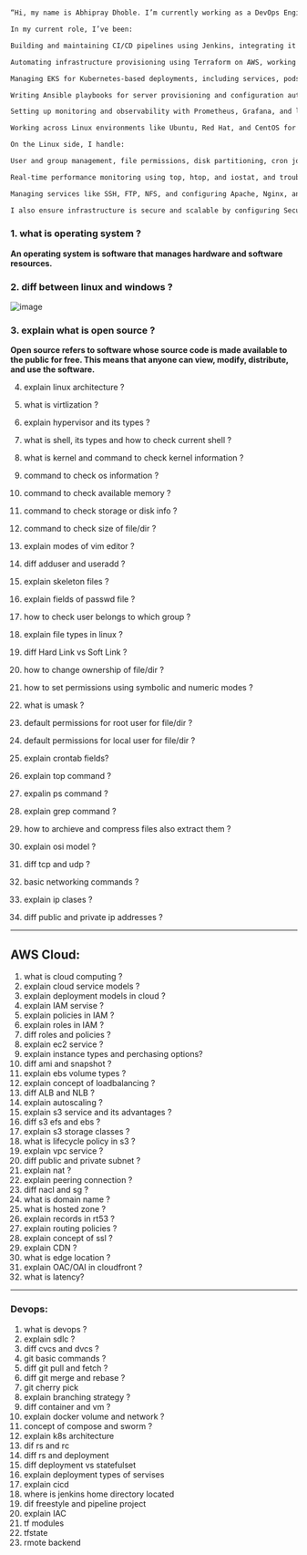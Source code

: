 # 
```html
“Hi, my name is Abhipray Dhoble. I’m currently working as a DevOps Engineer at Greamio Technologies, with around 3 years of experience in automating infrastructure, managing CI/CD pipelines, and working with various DevOps and cloud technologies.

In my current role, I’ve been:

Building and maintaining CI/CD pipelines using Jenkins, integrating it with tools like Git, Maven, and SonarQube to automate builds, tests, and deployments.

Automating infrastructure provisioning using Terraform on AWS, working with services like EC2, IAM, S3, VPC, EBS, CloudWatch, Elastic Load Balancer, Auto Scaling Groups, Route 53, and CloudTrail.

Managing EKS for Kubernetes-based deployments, including services, pods, ingress, and troubleshooting containerized workloads.

Writing Ansible playbooks for server provisioning and configuration automation.

Setting up monitoring and observability with Prometheus, Grafana, and log management using the ELK stack (Elasticsearch, Logstash, Kibana).

Working across Linux environments like Ubuntu, Red Hat, and CentOS for server administration.

On the Linux side, I handle:

User and group management, file permissions, disk partitioning, cron jobs, systemd services, and log analysis.

Real-time performance monitoring using top, htop, and iostat, and troubleshooting network and process-related issues.

Managing services like SSH, FTP, NFS, and configuring Apache, Nginx, and Tomcat servers.

I also ensure infrastructure is secure and scalable by configuring Security Groups, NACLs, Internet/NAT Gateways, and DNS using Route 53.
```

### 1. what is operating system ?

**An operating system is software that manages hardware and software resources.**

### 2. diff between linux and windows ?
  
![image](https://github.com/user-attachments/assets/c0ea28a5-0235-4679-857f-a94f7b74f7c6)

### 3. explain what is open source ?

**Open source refers to software whose source code is made available to the public for free. This means that anyone can view, modify, distribute, and use the software.** 

4. explain linux architecture ?

5. what is virtlization ?
6. explain hypervisor and its types ?
7. what is shell, its types and how to check current shell ?
8. what is kernel and command to check kernel information ?
9. command to check os information ?
10. command to check available memory ?
11. command to check storage or disk info ?
12. command to check size of file/dir ?
13. explain modes of vim editor ?
14. diff adduser and useradd ?
15. explain skeleton files ?
16. explain fields of passwd file ?
17. how to check user belongs to which group ?
18. explain file types in linux ?
19. diff Hard Link vs Soft Link ?
20. how to change ownership of file/dir ?
21. how to set permissions using symbolic and numeric modes ?
22. what is umask ?
23. default permissions for root user for file/dir ?
24. default permissions for local user for file/dir ?
25. explain crontab fields?
26. explain top command ?
27. expalin ps command ?
28. explain grep command ?
29. how to archieve and compress files also extract them ?
30. explain osi model ?
31. diff tcp and udp ?
32. basic networking commands ?
33. explain ip clases ?
34. diff public and private ip addresses ?
--- 

## AWS Cloud: 
1. what is cloud computing ?
2. explain cloud service models ?
3. explain deployment models in cloud ?
4. explain IAM servise ?
5. explain policies in IAM ?
6. explain roles in IAM ?
7. diff roles and policies ?
8. explain ec2 service ?
9. explain instance types and perchasing options?
10. diff ami and snapshot ?
11. explain ebs volume types ?
12. explain concept of loadbalancing ?
13. diff ALB and NLB ?
14. explain autoscaling ?
15. explain s3 service and its advantages ?
16. diff s3 efs and ebs ?
17. explain s3 storage classes ?
18. what is lifecycle policy in s3 ?
19. explain vpc service ?
20. diff public and private subnet ?
21. explain nat ?
22. explain peering connection ?
23. diff nacl and sg ?
24. what is domain name ?
25. what is hosted zone ?
26. explain records in rt53 ?
27. explain routing policies ?
28. explain concept of ssl ?
29. explain CDN ?
30. what is edge location ?
31. explain OAC/OAI in cloudfront ?
32. what is latency?
--- 
### Devops: 
1. what is devops ?
2. explain sdlc ?
3. diff cvcs and dvcs ?
4. git basic commands ?
5. diff git pull and fetch ?
6. diff git merge and rebase ?
7. git cherry pick 
8. explain branching strategy ?
10. diff container and vm ?
11. explain docker volume and network ?
12. concept of compose and sworm ?
13. explain k8s architecture
14. dif rs and rc 
15. diff rs and deployment
16. diff deployment  vs statefulset 
17. explain deployment types of servises 
18. explain cicd 
19. where is jenkins home directory located 
20. dif freestyle and pipeline project 
21. explain IAC 
22. tf modules 
23. tfstate
24. rmote backend
